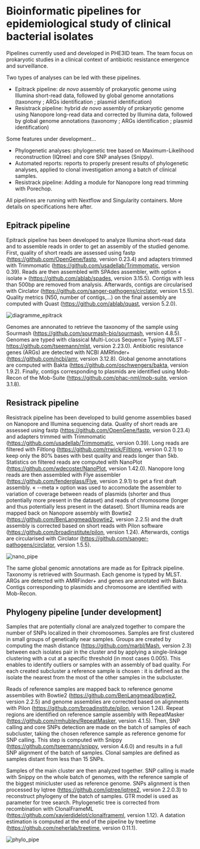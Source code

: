 # Bioinformatic pipelines for epidemiological study of clinical bacterial isolates

Pipelines currently used and developed in PHE3ID team. The team focus on prokaryotic studies in a clinical context of antibiotic resistance emergence and surveillance.

Two types of analyses can be led with these pipelines.
* Epitrack pipeline: _de novo_ assembly of prokaryotic genome using Illumina short-read data, followed by global genome annotations (taxonomy ; ARGs identification ; plasmid identification)
* Resistrack pipeline: hybrid _de novo_ assembly of prokaryotic genome using Nanopore long-read data and corrected by Illumina data, followed by global genome annotations (taxonomy ; ARGs identification ; plasmid identification)

Some features under development...
*  Phylogenetic analyses: phylogenetic tree based on Maximum-Likelihood reconstruction (IQtree) and core SNP analyses (Snippy).
*  Automated reports: reports to properly present results of phylogenetic analyses, applied to clonal investigation among a batch of clinical samples.
*  Resistrack pipeline: Adding a module for Nanopore long read trimming with Porechop.

All pipelines are running with Nextflow and Singularity containers. More details on specifications here after.

## Epitrack pipeline

Epitrack pipeline has been developed to analyze Illumina short-read data and to assemble reads in order to get an assembly of the studied genome. 
First, quality of short reads are assessed using fastp (https://github.com/OpenGene/fastp, version 0.23.4) and adapters trimmed with Trimmomatic (https://github.com/usadellab/Trimmomatic, version 0.39). Reads are then assembled with SPAdes assembler, with option « isolate » (https://github.com/ablab/spades, version 3.15.5). Contigs with less than 500bp are removed from analysis. Afterwards, contigs are circularised with Circlator (https://github.com/sanger-pathogens/circlator, version 1.5.5). Quality metrics (N50, number of contigs,…) on the final assembly are computed with Quast (https://github.com/ablab/quast, version 5.2.0). 

![diagramme_epitrack](https://github.com/rasigadelab/bashpipes/assets/120658937/53c2ba66-5a22-4447-b2d3-d7abd37cb177)

Genomes are annonated to retrieve the taxonomy of the sample using Sourmash (https://github.com/sourmash-bio/sourmash, version 4.8.5). Genomes are typed with classical Multi-Locus Sequence Typing (MLST - https://github.com/tseemann/mlst, version 2.23.0). Antibiotic resistance genes (ARGs) are detected with NCBI AMRfinder+ (https://github.com/ncbi/amr, version 3.12.8). Global genome annotations are computed with Bakta (https://github.com/oschwengers/bakta, version 1.9.2). Finally, contigs corresponding to plasmids are identified using Mob-Recon of the Mob-Suite (https://github.com/phac-nml/mob-suite, version 3.1.8). 

## Resistrack pipeline

Resistrack pipeline has been developed to build genome assemblies based on Nanopore and Illumina sequencing data.
Quality of short reads are assessed using fastp (https://github.com/OpenGene/fastp, version 0.23.4) and adapters trimmed with Trimmomatic (https://github.com/usadellab/Trimmomatic, version 0.39). Long reads are filtered with Filtlong (https://github.com/rrwick/Filtlong, version 0.2.1) to keep only the 80% bases with best quality and reads longer than 5kb. Statistics on filtered reads are computed with NanoPlot (https://github.com/wdecoster/NanoPlot, version 1.42.0). 
Nanopore long reads are then assembled with Flye assembler (https://github.com/fenderglass/Flye, version 2.9.1) to get a first draft assembly. « --meta » option was used to accomodate the assembler to variation of coverage between reads of plasmids (shorter and thus potentially more present in the dataset) and reads of chromosome (longer and thus potentially less present in the dataset). Short Illumina reads are mapped back on Nanopore assembly with Bowtie2 (https://github.com/BenLangmead/bowtie2, version 2.2.5) and the draft assembly is corrected based on short reads with Pilon software (https://github.com/broadinstitute/pilon, version 1.24). Afterwards, contigs are circularised with Circlator (https://github.com/sanger-pathogens/circlator, version 1.5.5).

![nano_pipe](https://github.com/rasigadelab/bashpipes/assets/120658937/c636cc96-b2ab-483c-9461-21762b27ca74)

The same global genomic annotations are made as for Epitrack pipeline. Taxonomy is retrieved with Sourmash. Each genome is typed by MLST. ARGs are detected with AMRFinder+ and genes are annotated with Bakta. Contigs corresponding to plasmids and chromosome are identified with Mob-Recon.

## Phylogeny pipeline [under development]

Samples that are potentially clonal are analyzed together to compare the number of SNPs localized in their chromosomes. Samples are first clustered in small groups of genetically near samples. Groups are created by computing the mash distance (https://github.com/marbl/Mash, version 2.3) between each isolates pair in the cluster and by applying a single-linkage clustering with a cut at a specific threshold (in most cases 0.005). This enables to identify outliers or samples with an assembly of bad quality. For each created subcluster a reference sample is chosen : it is defined as the isolate the nearest from the most of the other samples in the subcluster. 

Reads of reference samples are mapped back to reference genome assemblies with Bowtie2 (https://github.com/BenLangmead/bowtie2, version 2.2.5) and genome assemblies are corrected based on alignments with Pilon (https://github.com/broadinstitute/pilon, version 1.24). Repeat regions are identified on reference sample assembly with RepeatMasker (https://github.com/rmhubley/RepeatMasker, version 4.1.5). Then, SNP calling and core SNPs detection are made on the batch of samples of each subcluster, taking the chosen reference sample as reference genome for SNP calling. This step is computed with Snippy (https://github.com/tseemann/snippy, version 4.6.0) and results in a full SNP alignment of the batch of samples. Clonal samples are defined as samples distant from less than 15 SNPs.

Samples of the main cluster are then analyzed together. SNP calling is made with Snippy on the whole batch of genomes, with the reference sample of the biggest minicluster used as reference genome. SNPs alignment is then processed by Iqtree (https://github.com/iqtree/iqtree2, version 2.2.0.3) to reconstruct phylogeny of the batch of samples. GTR model is used as parameter for tree search. Phylogenetic tree is corrected from recombination with ClonalFrameML (https://github.com/xavierdidelot/clonalframeml, version 1.12). A datation estimation is computed at the end of the pipeline by treetime (https://github.com/neherlab/treetime, version 0.11.1).

![phylo_pipe](https://github.com/rasigadelab/bashpipes/assets/120658937/7c464a6a-13f0-4945-9aba-44f9a28989f9)

